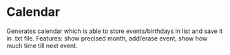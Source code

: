 Calendar
========

Generates calendar which is able to store events/birthdays in list and save it in .txt file. Features: show precised month, add/erase event, show how much time till next event.
